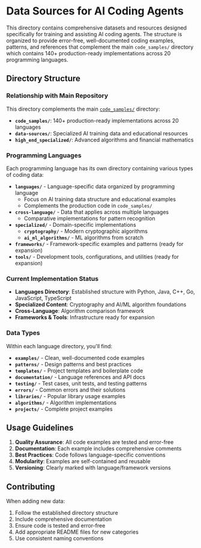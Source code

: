 # Data Sources for AI Coding Agents

This directory contains comprehensive datasets and resources designed specifically for training and assisting AI coding agents. The structure is organized to provide error-free, well-documented coding examples, patterns, and references that complement the main `code_samples/` directory which contains 140+ production-ready implementations across 20 programming languages.

## Directory Structure

### Relationship with Main Repository
This directory complements the main [`code_samples/`](../code_samples/) directory:
- **`code_samples/`**: 140+ production-ready implementations across 20 languages
- **`data-sources/`**: Specialized AI training data and educational resources
- **`high_end_specialized/`**: Advanced algorithms and financial mathematics

### Programming Languages  
Each programming language has its own directory containing various types of coding data:

- **`languages/`** - Language-specific data organized by programming language
  - Focus on AI training data structure and educational examples
  - Complements the production code in `code_samples/`
- **`cross-language/`** - Data that applies across multiple languages
  - Comparative implementations for pattern recognition
- **`specialized/`** - Domain-specific implementations
  - **`cryptography/`** - Modern cryptographic algorithms
  - **`ai_ml_algorithms/`** - ML algorithms from scratch
- **`frameworks/`** - Framework-specific examples and patterns (ready for expansion)
- **`tools/`** - Development tools, configurations, and utilities (ready for expansion)

### Current Implementation Status
- **Languages Directory**: Established structure with Python, Java, C++, Go, JavaScript, TypeScript
- **Specialized Content**: Cryptography and AI/ML algorithm foundations
- **Cross-Language**: Algorithm comparison framework
- **Frameworks & Tools**: Infrastructure ready for expansion

### Data Types
Within each language directory, you'll find:

- **`examples/`** - Clean, well-documented code examples
- **`patterns/`** - Design patterns and best practices
- **`templates/`** - Project templates and boilerplate code
- **`documentation/`** - Language references and API docs
- **`testing/`** - Test cases, unit tests, and testing patterns
- **`errors/`** - Common errors and their solutions
- **`libraries/`** - Popular library usage examples
- **`algorithms/`** - Algorithm implementations
- **`projects/`** - Complete project examples

## Usage Guidelines

1. **Quality Assurance**: All code examples are tested and error-free
2. **Documentation**: Each example includes comprehensive comments
3. **Best Practices**: Code follows language-specific conventions
4. **Modularity**: Examples are self-contained and reusable
5. **Versioning**: Clearly marked with language/framework versions

## Contributing

When adding new data:
1. Follow the established directory structure
2. Include comprehensive documentation
3. Ensure code is tested and error-free
4. Add appropriate README files for new categories
5. Use consistent naming conventions